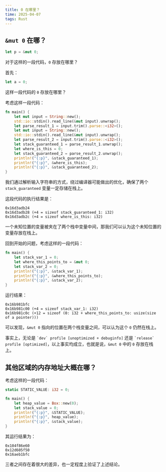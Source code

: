 ```yaml
---
title: 0 在哪里？
time: 2025-04-07
tags: Rust
---
```


## `&mut 0` 在哪？

```rs
let p = &mut 0;
```

对于这样的一段代码，`0` 存放在哪里？

首先：

```rs
let a = 0;
```

这样一段代码的 `0` 存放在哪里？

考虑这样一段代码：

```rs
fn main() {
    let mut input = String::new();
    std::io::stdin().read_line(&mut input).unwrap();
    let parse_result_1 = input.trim().parse::<i32>();
    let mut input = String::new();
    std::io::stdin().read_line(&mut input).unwrap();
    let parse_result_2 = input.trim().parse::<i32>();
    let stack_guaranteed_1 = parse_result_1.unwrap();
    let where_is_this = 0;
    let stack_guaranteed_2 = parse_result_2.unwrap();
    println!("{:p}", &stack_guaranteed_1);
    println!("{:p}", &where_is_this);
    println!("{:p}", &stack_guaranteed_2);
}
```

我们通过解析输入字符串的方式，绕过编译器可能做出的优化，确保了两个 `stack_guaranteed` 变量一定存储在栈上。

这段代码的执行结果是：

```plaintext
0x16d3adb24
0x16d3adb28 (+4 = sizeof stack_guaranteed_1: i32)
0x16d3adb2c (+4 = sizeof where_is_this: i32)
```

一个未知位置的变量被夹在了两个栈中变量中间，那我们可以认为这个未知位置的变量存放在栈上。

回到开始的问题，考虑这样的一段代码：

```rs
fn main() {
    let stack_var_1 = 0;
    let where_this_points_to = &mut 0;
    let stack_var_2 = 0;
    println!("{:p}", &stack_var_1);
    println!("{:p}", &where_this_points_to);
    println!("{:p}", &stack_var_2);
}
```

运行结果：

```plaintext
0x16b981bfc
0x16b981c00 (+4 = sizeof stack_var_1: i32)
0x16b981c0c (+12 = sizeof (0: i32 + where_this_points_to: usize(size of a pointer)))
```

可以发现，`&mut 0` 指向的位置在两个栈变量之间，可以认为这个 `0` 仍然在栈上。

事实上，无论是 `` `dev` profile [unoptimized + debuginfo] `` 还是 `` `release` profile [optimized] ``，以上事实均成立，也就是说，`&mut 0` 中的 `0` 存放在栈上。

## 其他区域的内存地址大概在哪？

考虑这样的一段代码：

```rs
static STATIC_VALUE: i32 = 0;

fn main() {
    let heap_value = Box::new(0);
    let stack_value = 0;
    println!("{:p}", &STATIC_VALUE);
    println!("{:p}", heap_value);
    println!("{:p}", &stack_value);
}
```

其运行结果为：

```plaintext
0x104f86e60
0x12d605f50
0x16aeb1bfc
```

三者之间存在着很大的差异，也一定程度上验证了上述结论。
